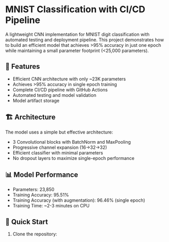 # MNIST Classification with CI/CD Pipeline

A lightweight CNN implementation for MNIST digit classification with automated testing and deployment pipeline. This project demonstrates how to build an efficient model that achieves >95% accuracy in just one epoch while maintaining a small parameter footprint (<25,000 parameters).

## 🌟 Features

- Efficient CNN architecture with only ~23K parameters
- Achieves >95% accuracy in single epoch training
- Complete CI/CD pipeline with GitHub Actions
- Automated testing and model validation
- Model artifact storage

## 🏗️ Architecture

The model uses a simple but effective architecture:
- 3 Convolutional blocks with BatchNorm and MaxPooling
- Progressive channel expansion (16→32→32)
- Efficient classifier with minimal parameters
- No dropout layers to maximize single-epoch performance

## 📊 Model Performance

- Parameters: 23,850
- Training Accuracy: 95.51%
- Training Accuracy (with augmentation):  96.46% (single epoch)
- Training Time: ~2-3 minutes on CPU

## 🚀 Quick Start

1. Clone the repository:

